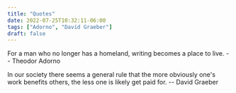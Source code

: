 ```yaml
---
title: "Quotes"
date: 2022-07-25T10:32:11-06:00
tags: ["Adorno", "David Graeber"]
draft: false
---
```


For a man who no longer has a homeland, writing becomes a place to live.
-- Theodor Adorno

In our society there seems a general rule that the more obviously one's work benefits others, the less one is likely get paid for.
-- David Graeber

